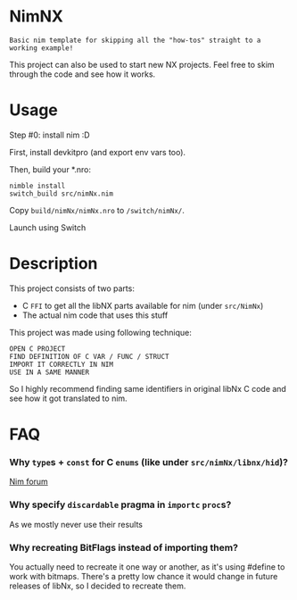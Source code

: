 NimNX
=====

    Basic nim template for skipping all the "how-tos" straight to a working example!

This project can also be used to start new NX projects.
Feel free to skim through the code and see how it works.

# Usage
Step #0: install nim :D

First, install devkitpro (and export env vars too).

Then, build your *.nro:

```shell
nimble install
switch_build src/nimNx.nim
```

Copy `build/nimNx/nimNx.nro` to `/switch/nimNx/`.

Launch using Switch

# Description

This project consists of two parts:
+ C `FFI` to get all the libNX parts available for nim (under `src/NimNx`)
+ The actual nim code that uses this stuff

This project was made using following technique:

    OPEN C PROJECT
    FIND DEFINITION OF C VAR / FUNC / STRUCT
    IMPORT IT CORRECTLY IN NIM
    USE IN A SAME MANNER

So I highly recommend finding same identifiers 
in original libNx C code and see how it got translated to nim.

# FAQ

### Why `type`s + `const` for C `enums` (like under `src/nimNx/libnx/hid`)?

[Nim forum](https://forum.nim-lang.org/t/5768)

### Why specify `discardable` pragma in `importc` `proc`s?

As we mostly never use their results

### Why recreating BitFlags instead of importing them?

You actually need to recreate it one way or another, as it's using #define to work with bitmaps.
There's a pretty low chance it would change in future releases of libNx, so I decided to recreate them.

